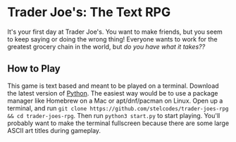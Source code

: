 # Trader Joe's: The Text RPG
It's your first day at Trader Joe's. You want to make friends, but you seem to keep saying or doing the wrong thing!
Everyone wants to work for the greatest grocery chain in the world, but *do you have what it takes??*

## How to Play
This game is text based and meant to be played on a terminal. Download the latest version of [Python](https://www.python.org/downloads/). The easiest way would be to use a package manager like Homebrew on a Mac or apt/dnf/pacman on Linux. Open up a terminal, and run `git clone https://github.com/stelcodes/trader-joes-rpg && cd trader-joes-rpg`. Then run `python3 start.py` to start playing. You'll probably want to make the terminal fullscreen because there are some large ASCII art titles during gameplay.
